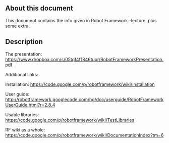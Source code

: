 ## About this document

This document contains the info given in Robot Framework -lecture, plus some extra.

## Description

The presentation: https://www.dropbox.com/s/05tqf4f1846tuor/RobotFrameworkPresentation.pdf

Additional links:

Installation: https://code.google.com/p/robotframework/wiki/Installation

User guide: http://robotframework.googlecode.com/hg/doc/userguide/RobotFrameworkUserGuide.html?r=2.8.4

Usable libraries: https://code.google.com/p/robotframework/wiki/TestLibraries

RF wiki as a whole: https://code.google.com/p/robotframework/wiki/DocumentationIndex?tm=6